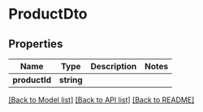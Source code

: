 # ProductDto

## Properties
Name | Type | Description | Notes
------------ | ------------- | ------------- | -------------
**productId** | **string** |  | 

[[Back to Model list]](../../README.md#documentation-for-models) [[Back to API list]](../../README.md#documentation-for-api-endpoints) [[Back to README]](../../README.md)

